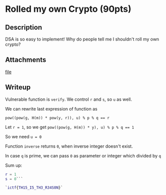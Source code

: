 # Rolled my own Crypto (90pts)

## Description

DSA is so easy to implement! Why do people tell me I shouldn't roll my own crypto?

## Attachments

[file](main.py)

## Writeup

Vulnerable function is `verify`. We control `r` and `s`, so `u` as well.

We can rewrite last expression of function as

`pow((pow(g, H(m)) * pow(y, r)), u) % p % q == r`

Let `r = 1`, so we get `pow((pow(g, H(m)) * y), u) % p % q == 1`

So we need `u = 0`

Function `inverse` returns `0`, when inverse integer doesn't exist.

In case `q` is prime, we can pass `0` as parameter or integer which divided by `q`

Sum up:

```m = 49276d207468652061646d696e20616e6420492764206c696b6520746f20676574206d7920666c61672e
r = 1
s = 0```

`ictf{TH15_I5_TH3_R34S0N}`
